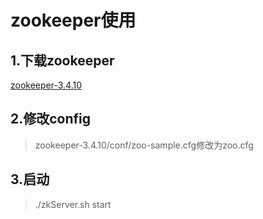 # zookeeper使用
## 1.下载zookeeper
[zookeeper-3.4.10](http://mirror.bit.edu.cn/apache/zookeeper/)
## 2.修改config
> zookeeper-3.4.10/conf/zoo-sample.cfg修改为zoo.cfg

## 3.启动
> ./zkServer.sh start
